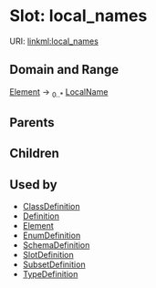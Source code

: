 
# Slot: local_names




URI: [linkml:local_names](https://w3id.org/linkml/local_names)


## Domain and Range

[Element](Element.md) &#8594;  <sub>0..\*</sub> [LocalName](LocalName.md)

## Parents


## Children


## Used by

 * [ClassDefinition](ClassDefinition.md)
 * [Definition](Definition.md)
 * [Element](Element.md)
 * [EnumDefinition](EnumDefinition.md)
 * [SchemaDefinition](SchemaDefinition.md)
 * [SlotDefinition](SlotDefinition.md)
 * [SubsetDefinition](SubsetDefinition.md)
 * [TypeDefinition](TypeDefinition.md)
